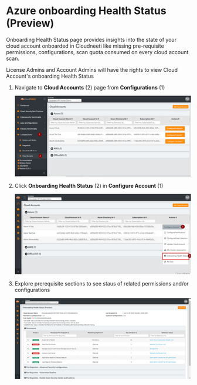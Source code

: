 Azure onboarding Health Status (Preview)
==================================

Onboarding Health Status page provides insights into the state of your cloud account onboarded in Cloudneeti like missing pre-requisite permissions, configurations, scan quota consumed on every cloud account scan.

License Admins and Account Admins will have the rights to view Cloud Account's onboarding Health Status


1. Navigate to **Cloud Accounts** (2) page from **Configurations** (1)

    ![Onboarding Health Status](.././images/onboardingHealthCheck/Manage_Accounts.png#thumbnail)

2. Click **Onboarding Health Status** (2) in **Configure Account** (1)

    ![Onboarding Health Status](.././images/onboardingHealthCheck/O365_health_status_1.png#thumbnail)

3. Explore prerequisite sections to see staus of related permissions and/or configurations

    ![Onboarding Health Status](.././images/onboardingHealthCheck/Azure_2.png#thumbnail)

